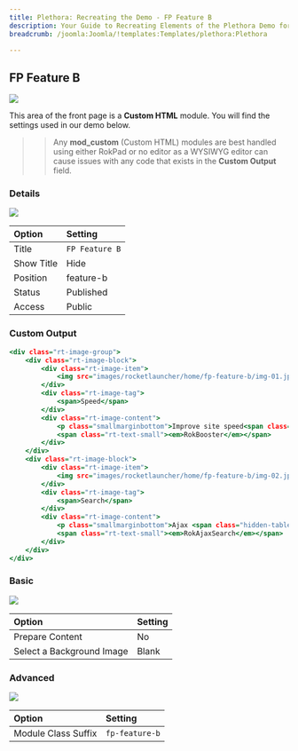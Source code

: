 ```yaml
---
title: Plethora: Recreating the Demo - FP Feature B
description: Your Guide to Recreating Elements of the Plethora Demo for Joomla
breadcrumb: /joomla:Joomla/!templates:Templates/plethora:Plethora

---
```


FP Feature B
-----

![][demo]

This area of the front page is a **Custom HTML** module. You will find the settings used in our demo below.

>> Any **mod_custom** (Custom HTML) modules are best handled using either RokPad or no editor as a WYSIWYG editor can cause issues with any code that exists in the **Custom Output** field.

### Details

![][demo2]

| Option      | Setting        |
| :---------- | :----------    |
| Title       | `FP Feature B` |
| Show Title  | Hide           |
| Position    | feature-b      |
| Status      | Published      |
| Access      | Public         |

### Custom Output

~~~ .html
<div class="rt-image-group">
    <div class="rt-image-block">
        <div class="rt-image-item">
            <img src="images/rocketlauncher/home/fp-feature-b/img-01.jpg" alt="image" />
        </div>
        <div class="rt-image-tag">
            <span>Speed</span>
        </div>
        <div class="rt-image-content">
            <p class="smallmarginbottom">Improve site speed<span class="hidden-tablet"> performance</span></p>
            <span class="rt-text-small"><em>RokBooster</em></span>
        </div>      
    </div>
    <div class="rt-image-block">
        <div class="rt-image-item">
            <img src="images/rocketlauncher/home/fp-feature-b/img-02.jpg" alt="image" />
        </div>
        <div class="rt-image-tag">
            <span>Search</span>
        </div>      
        <div class="rt-image-content">
            <p class="smallmarginbottom">Ajax <span class="hidden-tablet">powered </span>site and Google search</p> 
            <span class="rt-text-small"><em>RokAjaxSearch</em></span>
        </div>      
    </div>      
</div>
~~~

### Basic

![][demo3]

| Option                    | Setting     |
| :----------               | :---------- |
| Prepare Content           | No          |
| Select a Background Image | Blank       |

### Advanced

![][demo4]

| Option              | Setting        |
| :----------         | :----------    |
| Module Class Suffix | `fp-feature-b` |

[demo]: assets/demo_7.jpeg
[demo2]: assets/demo_7a.jpeg
[demo3]: assets/demo_7b.jpeg
[demo4]: assets/demo_7c.jpeg
